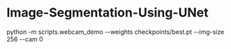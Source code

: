 # Image-Segmentation-Using-UNet
python -m scripts.webcam_demo --weights checkpoints/best.pt --img-size 256 --cam 0